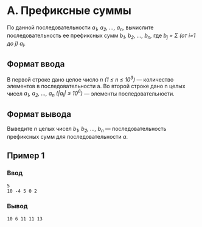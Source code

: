 # A. Префиксные суммы

По данной последовательности _a<sub>1</sub>, a<sub>2</sub>, ..., a<sub>n</sub>,_ вычислите последовательность ее
префиксных сумм _b<sub>1</sub>, b<sub>2</sub>, ..., b<sub>n</sub>,_ где _b<sub>j</sub> = Σ (от i=1 до j) a<sub>i</sub>_.

## Формат ввода

В первой строке дано целое число _n (1 ≤ n ≤ 10<sup>3</sup>)_ — количество элементов в последовательности a. Во второй
строке дано n целых чисел _a<sub>1</sub>, a<sub>2</sub>, ..., a<sub>n</sub> (|a<sub>i</sub>| ≤ 10<sup>6</sup>)_ —
элементы последовательности.

## Формат вывода

Выведите _n_ целых чисел _b<sub>1</sub>, b<sub>2</sub>, ..., b<sub>n</sub>_ — последовательность префиксных сумм для
последовательности _a_.

## Пример 1

### Ввод

    5
    10 -4 5 0 2

### Вывод

    10 6 11 11 13